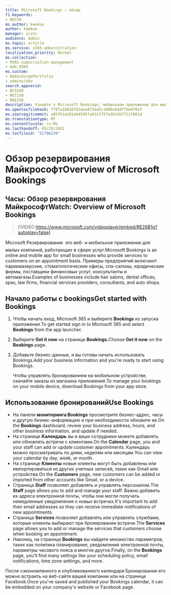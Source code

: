 ```yaml
---
title: Microsoft Bookings — обзор
f1.keywords:
- NOCSH
ms.author: kwekua
author: kwekua
manager: scotv
audience: Admin
ms.topic: article
ms.service: o365-administration
localization_priority: Normal
ms.collection:
- M365-subscription-management
- Adm_O365
ms.custom:
- AdminSurgePortfolio
- adminvideo
search.appverid:
- BCS160
- MET150
- MOE150
description: Узнайте о Microsoft Bookings, мобильном приложении для малого бизнеса, которое обеспечивает бронирование для ваших клиентов.
ms.openlocfilehash: f797a18616f63aea873ea5c1060a54dffbe078ef
ms.sourcegitcommit: a05f61a291eb4595fa9313757a3815b7f217681d
ms.translationtype: MT
ms.contentlocale: ru-RU
ms.lasthandoff: 05/29/2021
ms.locfileid: "52706230"
---
```

# <a name="overview-of-microsoft-bookings"></a><span data-ttu-id="44250-103">Обзор резервирования Майкрософт</span><span class="sxs-lookup"><span data-stu-id="44250-103">Overview of Microsoft Bookings</span></span>

## <a name="watch-overview-of-microsoft-bookings"></a><span data-ttu-id="44250-104">Часы: Обзор резервирования Майкрософт</span><span class="sxs-lookup"><span data-stu-id="44250-104">Watch: Overview of Microsoft Bookings</span></span>

> [!VIDEO https://www.microsoft.com/videoplayer/embed/RE26B1q?autoplay=false]

<span data-ttu-id="44250-105">Microsoft Резервирования  это веб- и мобильное приложение для малых компаний, работающих в сфере услуг.</span><span class="sxs-lookup"><span data-stu-id="44250-105">Microsoft Bookings is an online and mobile app for small businesses who provide services to customers on an appointment basis.</span></span> <span data-ttu-id="44250-106">Примеры предприятий включают парикмахерские, стоматологические офисы, спа-салоны, юридические фирмы, поставщики финансовых услуг, консультанты и автомагазы.</span><span class="sxs-lookup"><span data-stu-id="44250-106">Examples of businesses include hair salons, dental offices, spas, law firms, financial services providers, consultants, and auto shops.</span></span>

## <a name="get-started-with-bookings"></a><span data-ttu-id="44250-107">Начало работы с bookings</span><span class="sxs-lookup"><span data-stu-id="44250-107">Get started with Bookings</span></span>

1. <span data-ttu-id="44250-108">Чтобы начать вход, Microsoft 365 и выберите **Bookings** из запуска приложения.</span><span class="sxs-lookup"><span data-stu-id="44250-108">To get started sign in to Microsoft 365 and select **Bookings** from the app launcher.</span></span>
1. <span data-ttu-id="44250-109">Выберите **Get it now** на странице **Bookings.**</span><span class="sxs-lookup"><span data-stu-id="44250-109">Choose **Get it now** on the **Bookings** page.</span></span>
1. <span data-ttu-id="44250-110">Добавьте бизнес-данные, и вы готовы начать использовать Bookings.</span><span class="sxs-lookup"><span data-stu-id="44250-110">Add your business information and you're ready to start using Bookings.</span></span>

    <span data-ttu-id="44250-111">Чтобы управлять бронированием на мобильном устройстве, скачайте заказы из магазина приложений.</span><span class="sxs-lookup"><span data-stu-id="44250-111">To manage your bookings on your mobile device, download Bookings from your app store.</span></span>

## <a name="use-bookings"></a><span data-ttu-id="44250-112">Использование бронирований</span><span class="sxs-lookup"><span data-stu-id="44250-112">Use Bookings</span></span>

- <span data-ttu-id="44250-113">На панели **мониторинга Bookings** просмотрите бизнес-адрес, часы и другую бизнес-информацию и при необходимости обновите ее.</span><span class="sxs-lookup"><span data-stu-id="44250-113">On the **Bookings** dashboard, review your business address, hours, and other business information, and update if needed.</span></span>
- <span data-ttu-id="44250-114">На странице **Календарь** вы и ваши сотрудники можете добавлять или обновлять встречи с клиентами.</span><span class="sxs-lookup"><span data-stu-id="44250-114">On the **Calendar** page, you and your staff can add or update customer appointments.</span></span> <span data-ttu-id="44250-115">Календарь можно просматривать по дням, неделям или месяцам.</span><span class="sxs-lookup"><span data-stu-id="44250-115">You can view your calendar by day, week, or month.</span></span>
- <span data-ttu-id="44250-116">На странице **Клиенты** новые клиенты могут быть добавлены или импортироваться из других учетных записей, таких как Gmail или устройства.</span><span class="sxs-lookup"><span data-stu-id="44250-116">On the **Customers** page, new customers can be added or imported from other accounts like Gmail, or a device.</span></span>
- <span data-ttu-id="44250-117">Страница **Staff** позволяет добавлять и управлять персоналом.</span><span class="sxs-lookup"><span data-stu-id="44250-117">The **Staff** page allows you to add and manage your staff.</span></span> <span data-ttu-id="44250-118">Важно добавить их адреса электронной почты, чтобы они могли получать немедленные уведомления о новых встречах.</span><span class="sxs-lookup"><span data-stu-id="44250-118">It's important to add their email addresses so they can receive immediate notifications of new appointments.</span></span>
- <span data-ttu-id="44250-119">Страница **Services** позволяет добавлять или управлять службами, которые клиенты выбирают при бронировании встречи.</span><span class="sxs-lookup"><span data-stu-id="44250-119">The **Services** page allows you to add or manage the services that customers choose when booking an appointment.</span></span>
- <span data-ttu-id="44250-120">Наконец, на странице **Bookings** вы найдете множество параметров, таких как политика планирования, уведомления электронной почты, параметры часового пояса и многое другое.</span><span class="sxs-lookup"><span data-stu-id="44250-120">Finally, on the **Bookings** page, you'll find many settings like your scheduling policy, email notifications, time zone settings, and more.</span></span>

<span data-ttu-id="44250-121">После сэкономленного и опубликованного календаря Бронирования его можно встраить на веб-сайте вашей компании или на странице Facebook.</span><span class="sxs-lookup"><span data-stu-id="44250-121">Once you've saved and published your Bookings calendar, it can be embedded on your company's website or Facebook page.</span></span>
